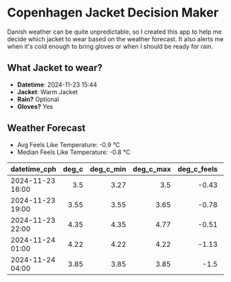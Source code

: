 
# Copenhagen Jacket Decision Maker

Danish weather can be quite unpredictable, so I created this app to help me decide which jacket to wear based on the weather forecast. 
It also alerts me when it's cold enough to bring gloves or when I should be ready for rain.

## What Jacket to wear?

- **Datetime**: 2024-11-23 15:44
- **Jacket**: Warm Jacket
- **Rain?** Optional
- **Gloves?** Yes

## Weather Forecast
- Avg Feels Like Temperature: -0.9 °C
- Median Feels Like Temperature: -0.8 °C

| datetime_cph     |   deg_c |   deg_c_min |   deg_c_max |   deg_c_feels | weather   | wind   | rain   |
|:-----------------|--------:|------------:|------------:|--------------:|:----------|:-------|:-------|
| 2024-11-23 16:00 |    3.5  |        3.27 |        3.5  |         -0.43 | Clouds    | Low    | None   |
| 2024-11-23 19:00 |    3.55 |        3.55 |        3.65 |         -0.78 | Clouds    | Medium | None   |
| 2024-11-23 22:00 |    4.35 |        4.35 |        4.77 |         -0.51 | Clouds    | High   | None   |
| 2024-11-24 01:00 |    4.22 |        4.22 |        4.22 |         -1.13 | Rain      | High   | Low    |
| 2024-11-24 04:00 |    3.85 |        3.85 |        3.85 |         -1.5  | Rain      | High   | Low    |
        